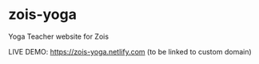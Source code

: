 # zois-yoga
Yoga Teacher website for Zois

LIVE DEMO: https://zois-yoga.netlify.com (to be linked to custom domain)

